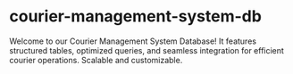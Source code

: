 # courier-management-system-db
Welcome to our Courier Management System Database! It features structured tables, optimized queries, and seamless integration for efficient courier operations. Scalable and customizable.
